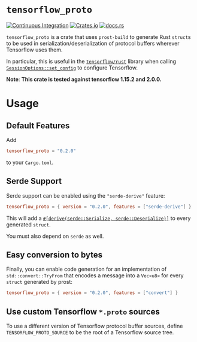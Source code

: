 # `tensorflow_proto`

[![Continuous Integration](https://github.com/cpcloud/tensorflow_proto/workflows/Continuous%20Integration/badge.svg)](https://github.com/cpcloud/tensorflow_proto/actions?query=branch%3Amaster+event%3Apush+workflow%3A%22Continuous+Integration%22)
[![Crates.io](https://img.shields.io/crates/v/tensorflow_proto)](https://crates.io/crates/tensorflow_proto)
[![docs.rs](https://docs.rs/tensorflow_proto/badge.svg)](https://docs.rs/crate/tensorflow_proto)

`tensorflow_proto` is a crate that uses `prost-build` to generate Rust
`struct`s to be used in serialization/deserialization of protocol buffers
wherever Tensorflow uses them.

In particular, this is useful in the
[`tensorflow/rust`](https://github.com/tensorflow/rust) library when calling
[`SessionOptions::set_config`](https://tensorflow.github.io/rust/tensorflow/struct.SessionOptions.html#method.set_config)
to configure Tensorflow.

**Note**: **This crate is tested against tensorflow 1.15.2 and 2.0.0.**

# Usage

## Default Features

Add

```toml
tensorflow_proto = "0.2.0"
```

to your `Cargo.toml`.

## Serde Support

Serde support can be enabled using the `"serde-derive"` feature:

```toml
tensorflow_proto = { version = "0.2.0", features = ["serde-derive"] }
```

This will add a [`#[derive(serde::Serialize,
serde::Deserialize)]`](https://serde.rs/derive.html) to every generated
`struct`.

You must also depend on `serde` as well.

## Easy conversion to bytes

Finally, you can enable code generation for an implementation of `std::convert::TryFrom`
that encodes a message into a `Vec<u8>` for every `struct` generated by prost:

```toml
tensorflow_proto = { version = "0.2.0", features = ["convert"] }
```

## Use custom Tensorflow `*.proto` sources

To use a different version of Tensorflow protocol buffer sources, define
`TENSORFLOW_PROTO_SOURCE` to be the root of a Tensorflow source tree.
